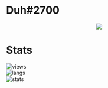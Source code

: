 # Duh#2700

<p align="center">
  <a href="https://github.com/WeLoveYouDuh">
    <img src="https://discord.c99.nl/widget/theme-1/455044574696570880.png"/>
     </a>
</p>

# Stats
![views](https://komarev.com/ghpvc/?username=WeLoveYouDuh&style=flat-square&color=yellow) <br>
![langs](https://github-readme-stats.vercel.app/api/top-langs/?username=WeLoveYouDuh&layout=compact&theme=dark) </br>
![stats](https://github-readme-stats.vercel.app/api?username=WeLoveYouDuh&show_icons=true&theme=dark)

